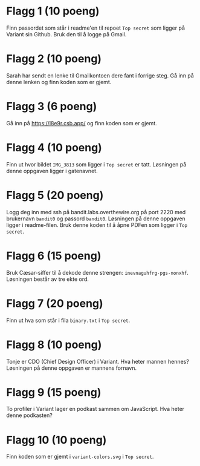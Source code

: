 # Flagg 1 (10 poeng)
Finn passordet som står i readme'en til repoet `Top secret` som ligger på Variant sin Github. Bruk den til å logge på Gmail.  


# Flagg 2 (10 poeng)
Sarah har sendt en lenke til Gmailkontoen dere fant i forrige steg. Gå inn på denne lenken og finn koden som er gjemt.  


# Flagg 3 (6 poeng)
Gå inn på https://l8e9r.csb.app/ og finn koden som er gjemt.  


# Flagg 4 (10 poeng)
Finn ut hvor bildet `IMG_3813` som ligger i `Top secret` er tatt. Løsningen på denne oppgaven ligger i gatenavnet.  


# Flagg 5 (20 poeng)
Logg deg inn med ssh på bandit.labs.overthewire.org på port 2220 med brukernavn `bandit0` og passord `bandit0`. Løsningen på denne oppgaven ligger i readme-filen. Bruk denne koden til å åpne PDFen som ligger i `Top secret`.


# Flagg 6 (15 poeng)
Bruk Cæsar-siffer til å dekode denne strengen: `inevnaguhfrg-pgs-nonxhf`. Løsningen består av tre ekte ord.  


# Flagg 7 (20 poeng)
Finn ut hva som står i fila `binary.txt` i `Top secret`.  


# Flagg 8 (10 poeng)
Tonje er CDO (Chief Design Officer) i Variant. Hva heter mannen hennes? Løsningen på denne oppgaven er mannens fornavn.  


# Flagg 9 (15 poeng)
To profiler i Variant lager en podkast sammen om JavaScript. Hva heter denne podkasten?


# Flagg 10 (10 poeng)
Finn koden som er gjemt i `variant-colors.svg` i `Top secret`.  
